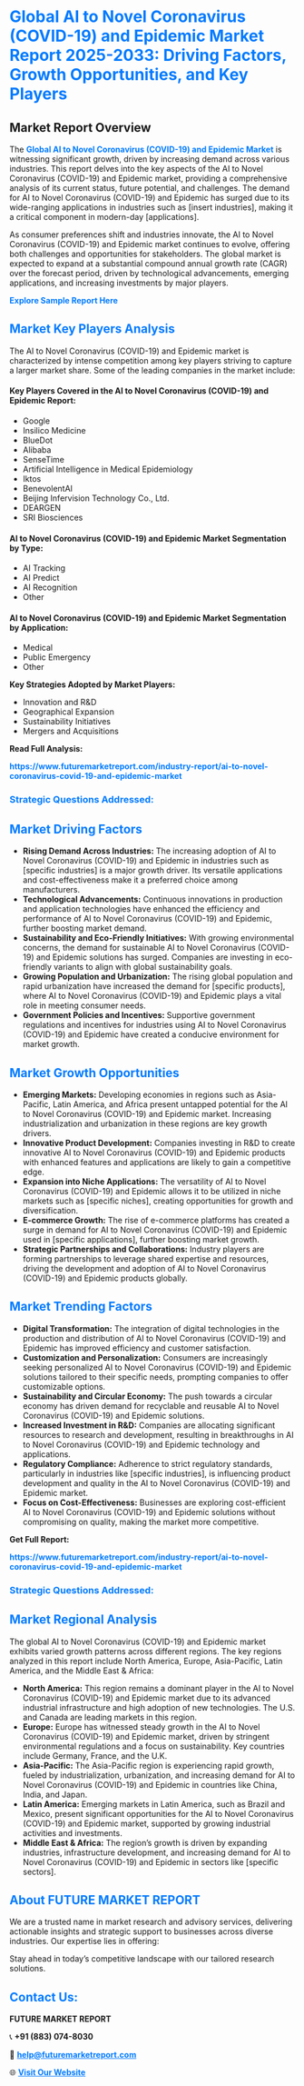 <h1 style="color: #007BFF;">Global AI to Novel Coronavirus (COVID-19) and Epidemic Market Report 2025-2033: Driving Factors, Growth Opportunities, and Key Players</h1>

<section id="overview">
<h2>Market Report Overview</h2>
<p>The <a href="https://www.futuremarketreport.com/industry-report/ai-to-novel-coronavirus-covid-19-and-epidemic-market" style="color: #007BFF; text-decoration: none;"><strong>Global AI to Novel Coronavirus (COVID-19) and Epidemic Market</strong></a> is witnessing significant growth, driven by increasing demand across various industries. This report delves into the key aspects of the AI to Novel Coronavirus (COVID-19) and Epidemic market, providing a comprehensive analysis of its current status, future potential, and challenges. The demand for AI to Novel Coronavirus (COVID-19) and Epidemic has surged due to its wide-ranging applications in industries such as [insert industries], making it a critical component in modern-day [applications].</p>
<p>As consumer preferences shift and industries innovate, the AI to Novel Coronavirus (COVID-19) and Epidemic market continues to evolve, offering both challenges and opportunities for stakeholders. The global market is expected to expand at a substantial compound annual growth rate (CAGR) over the forecast period, driven by technological advancements, emerging applications, and increasing investments by major players.</p>
</section>

<section id="overview">
<p><a href="https://www.futuremarketreport.com/request-sample/reportId=77541" style="color: #007BFF; text-decoration: none;"><strong>Explore Sample Report Here</strong></a></p>
</section>

<section id="key-players">
<h2 style="color: #007BFF;">Market Key Players Analysis</h2>
<p>The AI to Novel Coronavirus (COVID-19) and Epidemic market is characterized by intense competition among key players striving to capture a larger market share. Some of the leading companies in the market include:</p>
<h4>Key Players Covered in the AI to Novel Coronavirus (COVID-19) and Epidemic Report:</h4>
<ul><li>Google</li><li>Insilico Medicine</li><li>BlueDot</li><li>Alibaba</li><li>SenseTime</li><li>Artificial Intelligence in Medical Epidemiology</li><li>Iktos</li><li>BenevolentAI</li><li>Beijing Infervision Technology Co., Ltd.</li><li>DEARGEN</li><li>SRI Biosciences</li></ul>
<h4>AI to Novel Coronavirus (COVID-19) and Epidemic Market Segmentation by Type:</h4>
<ul><li>AI Tracking</li><li>AI Predict</li><li>AI Recognition</li><li>Other</li></ul>

<h4>AI to Novel Coronavirus (COVID-19) and Epidemic Market Segmentation by Application:</h4>
<ul><li>Medical</li><li>Public Emergency</li><li>Other</li></ul>
<p><strong>Key Strategies Adopted by Market Players:</strong></p>
<ul>
<li>Innovation and R&D</li>
<li>Geographical Expansion</li>
<li>Sustainability Initiatives</li>
<li>Mergers and Acquisitions</li>
</ul>
</section>

<section>
<p><strong>Read Full Analysis: </strong></p><a href="https://www.futuremarketreport.com/industry-report/ai-to-novel-coronavirus-covid-19-and-epidemic-market" style="color: #007BFF; text-decoration: none;"><strong>https://www.futuremarketreport.com/industry-report/ai-to-novel-coronavirus-covid-19-and-epidemic-market</strong></a>
<h3 style="color: #007BFF;">Strategic Questions Addressed:</h3>
</section>

<section id="driving-factors">
<h2 style="color: #007BFF;">Market Driving Factors</h2>
<ul>
<li><strong>Rising Demand Across Industries:</strong> The increasing adoption of AI to Novel Coronavirus (COVID-19) and Epidemic in industries such as [specific industries] is a major growth driver. Its versatile applications and cost-effectiveness make it a preferred choice among manufacturers.</li>
<li><strong>Technological Advancements:</strong> Continuous innovations in production and application technologies have enhanced the efficiency and performance of AI to Novel Coronavirus (COVID-19) and Epidemic, further boosting market demand.</li>
<li><strong>Sustainability and Eco-Friendly Initiatives:</strong> With growing environmental concerns, the demand for sustainable AI to Novel Coronavirus (COVID-19) and Epidemic solutions has surged. Companies are investing in eco-friendly variants to align with global sustainability goals.</li>
<li><strong>Growing Population and Urbanization:</strong> The rising global population and rapid urbanization have increased the demand for [specific products], where AI to Novel Coronavirus (COVID-19) and Epidemic plays a vital role in meeting consumer needs.</li>
<li><strong>Government Policies and Incentives:</strong> Supportive government regulations and incentives for industries using AI to Novel Coronavirus (COVID-19) and Epidemic have created a conducive environment for market growth.</li>
</ul>
</section>

<section id="growth-opportunities">
<h2 style="color: #007BFF;">Market Growth Opportunities</h2>
<ul>
<li><strong>Emerging Markets:</strong> Developing economies in regions such as Asia-Pacific, Latin America, and Africa present untapped potential for the AI to Novel Coronavirus (COVID-19) and Epidemic market. Increasing industrialization and urbanization in these regions are key growth drivers.</li>
<li><strong>Innovative Product Development:</strong> Companies investing in R&D to create innovative AI to Novel Coronavirus (COVID-19) and Epidemic products with enhanced features and applications are likely to gain a competitive edge.</li>
<li><strong>Expansion into Niche Applications:</strong> The versatility of AI to Novel Coronavirus (COVID-19) and Epidemic allows it to be utilized in niche markets such as [specific niches], creating opportunities for growth and diversification.</li>
<li><strong>E-commerce Growth:</strong> The rise of e-commerce platforms has created a surge in demand for AI to Novel Coronavirus (COVID-19) and Epidemic used in [specific applications], further boosting market growth.</li>
<li><strong>Strategic Partnerships and Collaborations:</strong> Industry players are forming partnerships to leverage shared expertise and resources, driving the development and adoption of AI to Novel Coronavirus (COVID-19) and Epidemic products globally.</li>
</ul>
</section>

<section id="trending-factors">
<h2 style="color: #007BFF;">Market Trending Factors</h2>
<ul>
<li><strong>Digital Transformation:</strong> The integration of digital technologies in the production and distribution of AI to Novel Coronavirus (COVID-19) and Epidemic has improved efficiency and customer satisfaction.</li>
<li><strong>Customization and Personalization:</strong> Consumers are increasingly seeking personalized AI to Novel Coronavirus (COVID-19) and Epidemic solutions tailored to their specific needs, prompting companies to offer customizable options.</li>
<li><strong>Sustainability and Circular Economy:</strong> The push towards a circular economy has driven demand for recyclable and reusable AI to Novel Coronavirus (COVID-19) and Epidemic solutions.</li>
<li><strong>Increased Investment in R&D:</strong> Companies are allocating significant resources to research and development, resulting in breakthroughs in AI to Novel Coronavirus (COVID-19) and Epidemic technology and applications.</li>
<li><strong>Regulatory Compliance:</strong> Adherence to strict regulatory standards, particularly in industries like [specific industries], is influencing product development and quality in the AI to Novel Coronavirus (COVID-19) and Epidemic market.</li>
<li><strong>Focus on Cost-Effectiveness:</strong> Businesses are exploring cost-efficient AI to Novel Coronavirus (COVID-19) and Epidemic solutions without compromising on quality, making the market more competitive.</li>
</ul>
</section>

<section>
<p><strong>Get Full Report: </strong></p><a href="https://www.futuremarketreport.com/industry-report/ai-to-novel-coronavirus-covid-19-and-epidemic-market" style="color: #007BFF; text-decoration: none;"><strong>https://www.futuremarketreport.com/industry-report/ai-to-novel-coronavirus-covid-19-and-epidemic-market</strong></a>
<h3 style="color: #007BFF;">Strategic Questions Addressed:</h3>
</section>


<section id="regional-analysis">
<h2 style="color: #007BFF;">Market Regional Analysis</h2>
<p>The global AI to Novel Coronavirus (COVID-19) and Epidemic market exhibits varied growth patterns across different regions. The key regions analyzed in this report include North America, Europe, Asia-Pacific, Latin America, and the Middle East & Africa:</p>
<ul>
<li><strong>North America:</strong> This region remains a dominant player in the AI to Novel Coronavirus (COVID-19) and Epidemic market due to its advanced industrial infrastructure and high adoption of new technologies. The U.S. and Canada are leading markets in this region.</li>
<li><strong>Europe:</strong> Europe has witnessed steady growth in the AI to Novel Coronavirus (COVID-19) and Epidemic market, driven by stringent environmental regulations and a focus on sustainability. Key countries include Germany, France, and the U.K.</li>
<li><strong>Asia-Pacific:</strong> The Asia-Pacific region is experiencing rapid growth, fueled by industrialization, urbanization, and increasing demand for AI to Novel Coronavirus (COVID-19) and Epidemic in countries like China, India, and Japan.</li>
<li><strong>Latin America:</strong> Emerging markets in Latin America, such as Brazil and Mexico, present significant opportunities for the AI to Novel Coronavirus (COVID-19) and Epidemic market, supported by growing industrial activities and investments.</li>
<li><strong>Middle East & Africa:</strong> The region’s growth is driven by expanding industries, infrastructure development, and increasing demand for AI to Novel Coronavirus (COVID-19) and Epidemic in sectors like [specific sectors].</li>
</ul>
</section>

<footer>
<h2 style="color: #007BFF;">About FUTURE MARKET REPORT</h2>
<p>We are a trusted name in market research and advisory services, delivering actionable insights and strategic support to businesses across diverse industries. Our expertise lies in offering:</p>

<p>Stay ahead in today’s competitive landscape with our tailored research solutions.</p>

<h2 style="color: #007BFF;">Contact Us:</h2>
<p><strong>FUTURE MARKET REPORT</strong></p>
<p>📞 <strong>+91 (883) 074-8030</strong></p>
<p>📧 <strong><a href="mailto:help@futuremarketreport.com" style="color: #007BFF;">help@futuremarketreport.com</a></strong></p>
<p>🌐 <strong><a href="https://www.futuremarketreport.com/" style="color: #007BFF;">Visit Our Website</a></strong></p>
</footer>